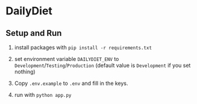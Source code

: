 # DailyDiet

## Setup and Run

1. install packages with `pip install -r requirements.txt`

2. set environment variable `DAILYDIET_ENV` to
    `Development`/`Testing`/`Production` (default value is `Development` if you set nothing)

3. Copy `.env.example` to  `.env` and fill in the keys.

4. run with `python app.py`
